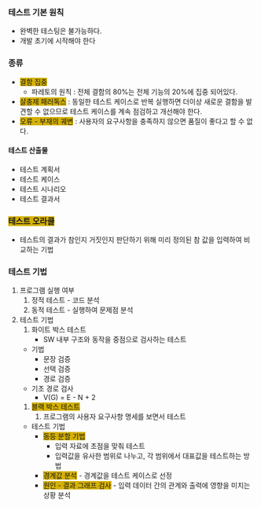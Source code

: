 
### 테스트 기본 원칙
- 완벽한 테스팅은 불가능하다.
- 개발 초기에 시작해야 한다

### 종류

- <span style="background:#d4b106">결함 집중</span>
	- 파레토의 원칙 : 전체 결함의 80%는 전체 기능의 20%에 집중 되어있다.
- <span style="background:#d4b106">살충제 패러독스</span> : 동일한 테스트 케이스로 반복 실행하면 더이상 새로운 결함을 발견할 수 없으므로 테스트 케이스를 계속 점검하고 개선해야 한다.
- <span style="background:#d4b106">오류 - 부재의 궤변</span> : 사용자의 요구사항을 충족하지 않으면 품질이 좋다고 할 수 없다.

#### 테스트 산출물
- 테스트 계획서
- 테스트 케이스
- 테스트 시나리오
- 테스트 결과서

### <span style="background:#d4b106">테스트 오라클</span>
- 테스트의 결과가 참인지 거짓인지 판단하기 위해 미리 정의된 참 값을 입력하여 비교하는 기법


### 테스트 기법

1. 프로그램 실행 여부
	1. 정적 테스트 - 코드 분석
	2. 동적 테스트 - 실행하여 문제점 분석
2. 테스트 기법
	1. 화이트 박스 테스트
		- SW 내부 구조와 동작을 중점으로 검사하는 테스트
	- 기법
		- 문장 검증
		- 선택 검증
		- 경로 검증
	- 기초 경로 검사
		- V(G) = E - N + 2
	1. <span style="background:#d4b106">블랙 박스 테스트</span>
		1. 프로그램의 사용자 요구사항 명세를 보면서 테스트
	- 테스트 기법
		- <span style="background:#d4b106">동등 분할 기법</span> 
			- 입력 자료에 초점을 맞춰 테스트
			- 입력값을 유사한 범위로 나누고, 각 범위에서 대표값을 테스트하는 방법
		- <span style="background:#d4b106">경계값 분석</span> - 경계값을 테스트 케이스로 선정
		- <span style="background:#d4b106">원인 - 결과 그래프 검사</span> - 입력 데이터 간의 관계와 출력에 영향을 미치는 상황 분석
